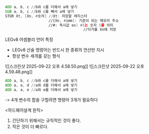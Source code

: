 
```asm
ADD a, b, c //b와 c를 더해서 a에 넣기
SUB a, b, c //b와 c를 뻬서 a에 넣기
STUR Xt, [Xn, #숫자] //Xt: 저장할 레지스터
					//[Xn, #imm]: 기준이 되는 메모리 주소
					//#: 즉시값 ex) #5는 숫자 5를 의미
									//이거를 Xn에 저장 
```

LEGv8 어셈블리 언어 특징
- LEGv8 산술 명령어는 반드시 한 종류의 연산만 지시
- 항상 변수 세개를 갖는 형식


 ![[스크린샷 2025-09-22 오후 4.58.50.png]]
![[스크린샷 2025-09-22 오후 4.59.48.png]]

```asm
ADD a, b, c //b와 c를 더해서 a에 넣기
ADD a, a, d //a와 d를 더해서 a에 넣기
ADD a, a, e //a와 e를 더해서 a에 넣기
```
-> 4개 변수의 합을 구할려면 명령어 3개가 필요하다

<하드웨어설계 원칙>
1.  간단하기 위해서는 규칙적인 것이 좋다.
2. 작은 것이 더 빠르다.


